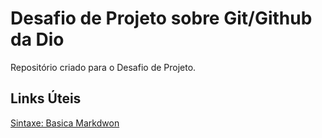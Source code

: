 # Desafio de Projeto sobre Git/Github da Dio
Repositório criado para o Desafio de Projeto.

## Links Úteis
[Sintaxe: Basica Markdwon](https://www.markdownguide.org/getting-started/)
